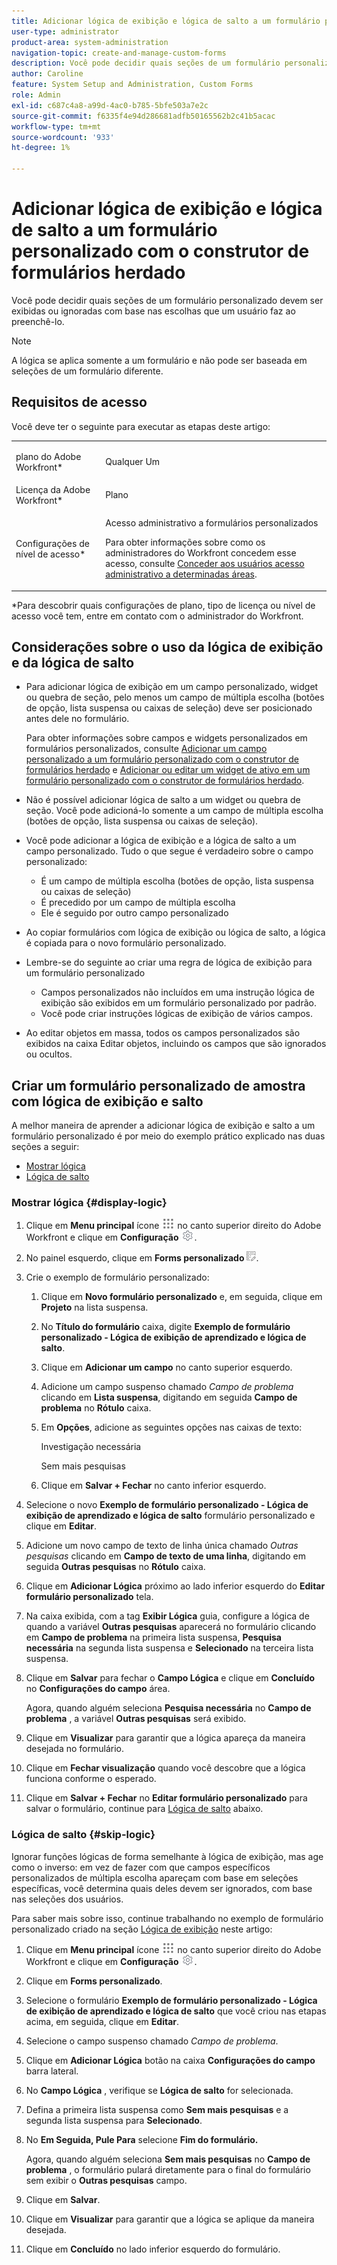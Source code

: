 ```yaml
---
title: Adicionar lógica de exibição e lógica de salto a um formulário personalizado com o construtor de formulários herdado
user-type: administrator
product-area: system-administration
navigation-topic: create-and-manage-custom-forms
description: Você pode decidir quais seções de um formulário personalizado devem ser exibidas ou ignoradas com base nas escolhas que um usuário faz ao preenchê-lo.
author: Caroline
feature: System Setup and Administration, Custom Forms
role: Admin
exl-id: c687c4a8-a99d-4ac0-b785-5bfe503a7e2c
source-git-commit: f6335f4e94d286681adfb50165562b2c41b5acac
workflow-type: tm+mt
source-wordcount: '933'
ht-degree: 1%

---
```


# Adicionar lógica de exibição e lógica de salto a um formulário personalizado com o construtor de formulários herdado

Você pode decidir quais seções de um formulário personalizado devem ser exibidas ou ignoradas com base nas escolhas que um usuário faz ao preenchê-lo.

>[!NOTE]
>
>A lógica se aplica somente a um formulário e não pode ser baseada em seleções de um formulário diferente.

## Requisitos de acesso

Você deve ter o seguinte para executar as etapas deste artigo:

<table style="table-layout:auto"> 
 <col> 
 <col> 
 <tbody> 
  <tr data-mc-conditions=""> 
   <td role="rowheader"> <p>plano do Adobe Workfront*</p> </td> 
   <td>Qualquer Um</td> 
  </tr> 
  <tr> 
   <td role="rowheader">Licença da Adobe Workfront*</td> 
   <td>Plano</td> 
  </tr> 
  <tr data-mc-conditions=""> 
   <td role="rowheader">Configurações de nível de acesso*</td> 
   <td> <p>Acesso administrativo a formulários personalizados</p> <p>Para obter informações sobre como os administradores do Workfront concedem esse acesso, consulte <a href="../../../administration-and-setup/add-users/configure-and-grant-access/grant-users-admin-access-certain-areas.md" class="MCXref xref">Conceder aos usuários acesso administrativo a determinadas áreas</a>.</p> </td> 
  </tr>  
 </tbody> 
</table>

&#42;Para descobrir quais configurações de plano, tipo de licença ou nível de acesso você tem, entre em contato com o administrador do Workfront.

## Considerações sobre o uso da lógica de exibição e da lógica de salto

* Para adicionar lógica de exibição em um campo personalizado, widget ou quebra de seção, pelo menos um campo de múltipla escolha (botões de opção, lista suspensa ou caixas de seleção) deve ser posicionado antes dele no formulário.

  Para obter informações sobre campos e widgets personalizados em formulários personalizados, consulte [Adicionar um campo personalizado a um formulário personalizado com o construtor de formulários herdado](../../../administration-and-setup/customize-workfront/create-manage-custom-forms/add-a-custom-field-to-a-custom-form.md) e [Adicionar ou editar um widget de ativo em um formulário personalizado com o construtor de formulários herdado](../../../administration-and-setup/customize-workfront/create-manage-custom-forms/add-widget-or-edit-its-properties-in-a-custom-form.md).

* Não é possível adicionar lógica de salto a um widget ou quebra de seção. Você pode adicioná-lo somente a um campo de múltipla escolha (botões de opção, lista suspensa ou caixas de seleção).

* Você pode adicionar a lógica de exibição e a lógica de salto a um campo personalizado. Tudo o que segue é verdadeiro sobre o campo personalizado:

   * É um campo de múltipla escolha (botões de opção, lista suspensa ou caixas de seleção)
   * É precedido por um campo de múltipla escolha
   * Ele é seguido por outro campo personalizado

* Ao copiar formulários com lógica de exibição ou lógica de salto, a lógica é copiada para o novo formulário personalizado.
* Lembre-se do seguinte ao criar uma regra de lógica de exibição para um formulário personalizado

   * Campos personalizados não incluídos em uma instrução lógica de exibição são exibidos em um formulário personalizado por padrão.
   * Você pode criar instruções lógicas de exibição de vários campos.

* Ao editar objetos em massa, todos os campos personalizados são exibidos na caixa Editar objetos, incluindo os campos que são ignorados ou ocultos.

## Criar um formulário personalizado de amostra com lógica de exibição e salto

A melhor maneira de aprender a adicionar lógica de exibição e salto a um formulário personalizado é por meio do exemplo prático explicado nas duas seções a seguir:

* [Mostrar lógica](#display-logic)
* [Lógica de salto](#skip-logic)

### Mostrar lógica {#display-logic}

1. Clique em **Menu principal** ícone ![](assets/main-menu-icon.png) no canto superior direito do Adobe Workfront e clique em **Configuração** ![](assets/gear-icon-settings.png).

1. No painel esquerdo, clique em **Forms personalizado** ![](assets/custom-forms-icon.png).

1. Crie o exemplo de formulário personalizado:

   1. Clique em **Novo formulário personalizado** e, em seguida, clique em **Projeto** na lista suspensa.

   1. No **Título do formulário** caixa, digite **Exemplo de formulário personalizado - Lógica de exibição de aprendizado e lógica de salto**.

   1. Clique em **Adicionar um campo** no canto superior esquerdo.
   1. Adicione um campo suspenso chamado *Campo de problema* clicando em **Lista suspensa**, digitando em seguida **Campo de problema** no **Rótulo** caixa.

   1. Em **Opções**, adicione as seguintes opções nas caixas de texto:

      Investigação necessária

      Sem mais pesquisas

   1. Clique em **Salvar + Fechar** no canto inferior esquerdo.

1. Selecione o novo **Exemplo de formulário personalizado - Lógica de exibição de aprendizado e lógica de salto** formulário personalizado e clique em **Editar**.

1. Adicione um novo campo de texto de linha única chamado *Outras pesquisas* clicando em **Campo de texto de uma linha**, digitando em seguida **Outras pesquisas** no **Rótulo** caixa.

1. Clique em **Adicionar Lógica** próximo ao lado inferior esquerdo do **Editar formulário personalizado** tela.

1. Na caixa exibida, com a tag **Exibir Lógica** guia, configure a lógica de quando a variável **Outras pesquisas** aparecerá no formulário clicando em **Campo de problema** na primeira lista suspensa, **Pesquisa necessária** na segunda lista suspensa e **Selecionado** na terceira lista suspensa.
1. Clique em **Salvar** para fechar o **Campo Lógica** e clique em **Concluído** no **Configurações do campo** área.

   Agora, quando alguém seleciona **Pesquisa necessária** no **Campo de problema** , a variável **Outras pesquisas** será exibido.

1. Clique em **Visualizar** para garantir que a lógica apareça da maneira desejada no formulário.
1. Clique em **Fechar visualização** quando você descobre que a lógica funciona conforme o esperado.
1. Clique em **Salvar + Fechar** no **Editar formulário personalizado** para salvar o formulário, continue para [Lógica de salto](#skip-logic) abaixo.

### Lógica de salto {#skip-logic}

Ignorar funções lógicas de forma semelhante à lógica de exibição, mas age como o inverso: em vez de fazer com que campos específicos personalizados de múltipla escolha apareçam com base em seleções específicas, você determina quais deles devem ser ignorados, com base nas seleções dos usuários.

Para saber mais sobre isso, continue trabalhando no exemplo de formulário personalizado criado na seção [Lógica de exibição](#display-logic) neste artigo:

1. Clique em **Menu principal** ícone ![](assets/main-menu-icon.png) no canto superior direito do Adobe Workfront e clique em **Configuração** ![](assets/gear-icon-settings.png).

1. Clique em **Forms personalizado**.
1. Selecione o formulário **Exemplo de formulário personalizado - Lógica de exibição de aprendizado e lógica de salto** que você criou nas etapas acima, em seguida, clique em **Editar**.

1. Selecione o campo suspenso chamado *Campo de problema*.
1. Clique em **Adicionar Lógica** botão na caixa **Configurações do campo** barra lateral.

1. No **Campo Lógica** , verifique se **Lógica de salto** for selecionada.

1. Defina a primeira lista suspensa como **Sem mais pesquisas** e a segunda lista suspensa para **Selecionado**.

1. No **Em Seguida, Pule Para** selecione **Fim do formulário.**

   Agora, quando alguém seleciona **Sem mais pesquisas** no **Campo de problema** , o formulário pulará diretamente para o final do formulário sem exibir o **Outras pesquisas** campo.

1. Clique em **Salvar**.
1. Clique em **Visualizar**  para garantir que a lógica se aplique da maneira desejada.
1. Clique em **Concluído** no lado inferior esquerdo do formulário.
